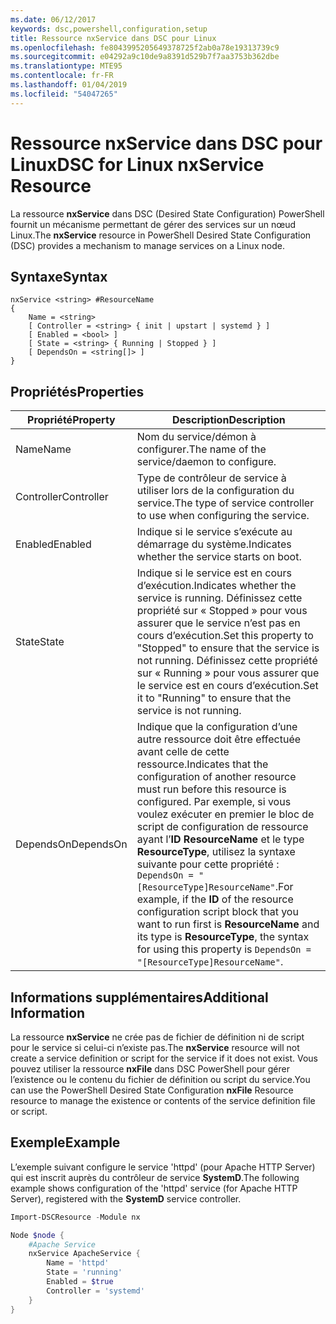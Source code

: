 ```yaml
---
ms.date: 06/12/2017
keywords: dsc,powershell,configuration,setup
title: Ressource nxService dans DSC pour Linux
ms.openlocfilehash: fe8043995205649378725f2ab0a78e19313739c9
ms.sourcegitcommit: e04292a9c10de9a8391d529b7f7aa3753b362dbe
ms.translationtype: MTE95
ms.contentlocale: fr-FR
ms.lasthandoff: 01/04/2019
ms.locfileid: "54047265"
---
```

# <a name="dsc-for-linux-nxservice-resource"></a><span data-ttu-id="c457e-103">Ressource nxService dans DSC pour Linux</span><span class="sxs-lookup"><span data-stu-id="c457e-103">DSC for Linux nxService Resource</span></span>

<span data-ttu-id="c457e-104">La ressource **nxService** dans DSC (Desired State Configuration) PowerShell fournit un mécanisme permettant de gérer des services sur un nœud Linux.</span><span class="sxs-lookup"><span data-stu-id="c457e-104">The **nxService** resource in PowerShell Desired State Configuration (DSC) provides a mechanism to manage services on a Linux node.</span></span>

## <a name="syntax"></a><span data-ttu-id="c457e-105">Syntaxe</span><span class="sxs-lookup"><span data-stu-id="c457e-105">Syntax</span></span>

```
nxService <string> #ResourceName
{
    Name = <string>
    [ Controller = <string> { init | upstart | systemd } ]
    [ Enabled = <bool> ]
    [ State = <string> { Running | Stopped } ]
    [ DependsOn = <string[]> ]
}
```

## <a name="properties"></a><span data-ttu-id="c457e-106">Propriétés</span><span class="sxs-lookup"><span data-stu-id="c457e-106">Properties</span></span>

| <span data-ttu-id="c457e-107">Propriété</span><span class="sxs-lookup"><span data-stu-id="c457e-107">Property</span></span> | <span data-ttu-id="c457e-108">Description</span><span class="sxs-lookup"><span data-stu-id="c457e-108">Description</span></span> |
|---|---|
| <span data-ttu-id="c457e-109">Name</span><span class="sxs-lookup"><span data-stu-id="c457e-109">Name</span></span>| <span data-ttu-id="c457e-110">Nom du service/démon à configurer.</span><span class="sxs-lookup"><span data-stu-id="c457e-110">The name of the service/daemon to configure.</span></span>|
| <span data-ttu-id="c457e-111">Controller</span><span class="sxs-lookup"><span data-stu-id="c457e-111">Controller</span></span>| <span data-ttu-id="c457e-112">Type de contrôleur de service à utiliser lors de la configuration du service.</span><span class="sxs-lookup"><span data-stu-id="c457e-112">The type of service controller to use when configuring the service.</span></span>|
| <span data-ttu-id="c457e-113">Enabled</span><span class="sxs-lookup"><span data-stu-id="c457e-113">Enabled</span></span>| <span data-ttu-id="c457e-114">Indique si le service s’exécute au démarrage du système.</span><span class="sxs-lookup"><span data-stu-id="c457e-114">Indicates whether the service starts on boot.</span></span>|
| <span data-ttu-id="c457e-115">State</span><span class="sxs-lookup"><span data-stu-id="c457e-115">State</span></span>| <span data-ttu-id="c457e-116">Indique si le service est en cours d’exécution.</span><span class="sxs-lookup"><span data-stu-id="c457e-116">Indicates whether the service is running.</span></span> <span data-ttu-id="c457e-117">Définissez cette propriété sur « Stopped » pour vous assurer que le service n’est pas en cours d’exécution.</span><span class="sxs-lookup"><span data-stu-id="c457e-117">Set this property to "Stopped" to ensure that the service is not running.</span></span> <span data-ttu-id="c457e-118">Définissez cette propriété sur « Running » pour vous assurer que le service est en cours d’exécution.</span><span class="sxs-lookup"><span data-stu-id="c457e-118">Set it to "Running" to ensure that the service is not running.</span></span>|
| <span data-ttu-id="c457e-119">DependsOn</span><span class="sxs-lookup"><span data-stu-id="c457e-119">DependsOn</span></span> | <span data-ttu-id="c457e-120">Indique que la configuration d’une autre ressource doit être effectuée avant celle de cette ressource.</span><span class="sxs-lookup"><span data-stu-id="c457e-120">Indicates that the configuration of another resource must run before this resource is configured.</span></span> <span data-ttu-id="c457e-121">Par exemple, si vous voulez exécuter en premier le bloc de script de configuration de ressource ayant l’**ID** **ResourceName** et le type **ResourceType**, utilisez la syntaxe suivante pour cette propriété : `DependsOn = "[ResourceType]ResourceName"`.</span><span class="sxs-lookup"><span data-stu-id="c457e-121">For example, if the **ID** of the resource configuration script block that you want to run first is **ResourceName** and its type is **ResourceType**, the syntax for using this property is `DependsOn = "[ResourceType]ResourceName"`.</span></span>|

## <a name="additional-information"></a><span data-ttu-id="c457e-122">Informations supplémentaires</span><span class="sxs-lookup"><span data-stu-id="c457e-122">Additional Information</span></span>

<span data-ttu-id="c457e-123">La ressource **nxService** ne crée pas de fichier de définition ni de script pour le service si celui-ci n’existe pas.</span><span class="sxs-lookup"><span data-stu-id="c457e-123">The **nxService** resource will not create a service definition or script for the service if it does not exist.</span></span> <span data-ttu-id="c457e-124">Vous pouvez utiliser la ressource **nxFile** dans DSC PowerShell pour gérer l’existence ou le contenu du fichier de définition ou script du service.</span><span class="sxs-lookup"><span data-stu-id="c457e-124">You can use the PowerShell Desired State Configuration **nxFile** Resource resource to manage the existence or contents of the service definition file or script.</span></span>

## <a name="example"></a><span data-ttu-id="c457e-125">Exemple</span><span class="sxs-lookup"><span data-stu-id="c457e-125">Example</span></span>

<span data-ttu-id="c457e-126">L’exemple suivant configure le service 'httpd' (pour Apache HTTP Server) qui est inscrit auprès du contrôleur de service **SystemD**.</span><span class="sxs-lookup"><span data-stu-id="c457e-126">The following example shows configuration of the 'httpd' service (for Apache HTTP Server), registered with the **SystemD** service controller.</span></span>

```powershell
Import-DSCResource -Module nx

Node $node {
    #Apache Service
    nxService ApacheService {
        Name = 'httpd'
        State = 'running'
        Enabled = $true
        Controller = 'systemd'
    }
}
```